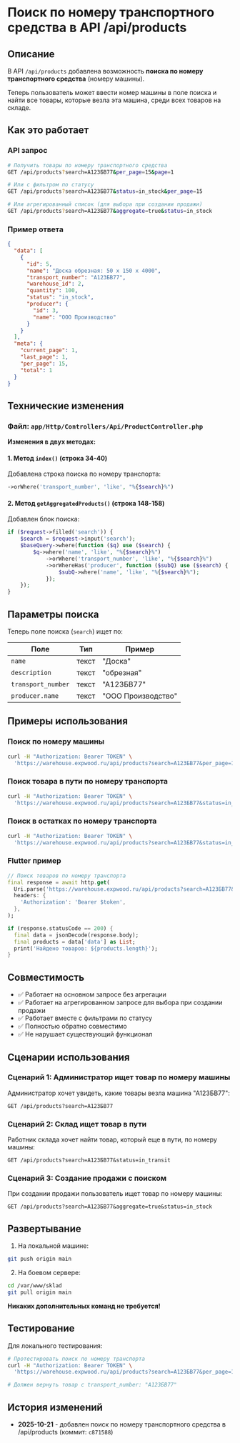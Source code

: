# Поиск по номеру транспортного средства в API /api/products

## Описание

В API `/api/products` добавлена возможность **поиска по номеру транспортного средства** (номеру машины).

Теперь пользователь может ввести номер машины в поле поиска и найти все товары, которые везла эта машина, среди всех товаров на складе.

## Как это работает

### API запрос

```bash
# Получить товары по номеру транспортного средства
GET /api/products?search=А123БВ77&per_page=15&page=1

# Или с фильтром по статусу
GET /api/products?search=А123БВ77&status=in_stock&per_page=15

# Или агрегированный список (для выбора при создании продажи)
GET /api/products?search=А123БВ77&aggregate=true&status=in_stock
```

### Пример ответа

```json
{
  "data": [
    {
      "id": 5,
      "name": "Доска обрезная: 50 x 150 x 4000",
      "transport_number": "А123БВ77",
      "warehouse_id": 2,
      "quantity": 100,
      "status": "in_stock",
      "producer": {
        "id": 3,
        "name": "ООО Производство"
      }
    }
  ],
  "meta": {
    "current_page": 1,
    "last_page": 1,
    "per_page": 15,
    "total": 1
  }
}
```

## Технические изменения

### Файл: `app/Http/Controllers/Api/ProductController.php`

**Изменения в двух методах:**

#### 1. Метод `index()` (строка 34-40)
Добавлена строка поиска по номеру транспорта:
```php
->orWhere('transport_number', 'like', "%{$search}%")
```

#### 2. Метод `getAggregatedProducts()` (строка 148-158)
Добавлен блок поиска:
```php
if ($request->filled('search')) {
    $search = $request->input('search');
    $baseQuery->where(function ($q) use ($search) {
        $q->where('name', 'like', "%{$search}%")
            ->orWhere('transport_number', 'like', "%{$search}%")
            ->orWhereHas('producer', function ($subQ) use ($search) {
                $subQ->where('name', 'like', "%{$search}%");
            });
    });
}
```

## Параметры поиска

Теперь поле поиска (`search`) ищет по:

| Поле | Тип | Пример |
|------|-----|--------|
| `name` | текст | "Доска" |
| `description` | текст | "обрезная" |
| `transport_number` | текст | "А123БВ77" |
| `producer.name` | текст | "ООО Производство" |

## Примеры использования

### Поиск по номеру машины
```bash
curl -H "Authorization: Bearer TOKEN" \
  'https://warehouse.expwood.ru/api/products?search=А123БВ77&per_page=15&page=1'
```

### Поиск товара в пути по номеру транспорта
```bash
curl -H "Authorization: Bearer TOKEN" \
  'https://warehouse.expwood.ru/api/products?search=А123БВ77&status=in_transit&per_page=15'
```

### Поиск в остатках по номеру транспорта
```bash
curl -H "Authorization: Bearer TOKEN" \
  'https://warehouse.expwood.ru/api/products?search=А123БВ77&status=in_stock&per_page=15'
```

### Flutter пример
```dart
// Поиск товаров по номеру транспорта
final response = await http.get(
  Uri.parse('https://warehouse.expwood.ru/api/products?search=А123БВ77&per_page=15'),
  headers: {
    'Authorization': 'Bearer $token',
  },
);

if (response.statusCode == 200) {
  final data = jsonDecode(response.body);
  final products = data['data'] as List;
  print('Найдено товаров: ${products.length}');
}
```

## Совместимость

- ✅ Работает на основном запросе без агрегации
- ✅ Работает на агрегированном запросе для выбора при создании продажи
- ✅ Работает вместе с фильтрами по статусу
- ✅ Полностью обратно совместимо
- ✅ Не нарушает существующий функционал

## Сценарии использования

### Сценарий 1: Администратор ищет товар по номеру машины
Администратор хочет увидеть, какие товары везла машина "А123БВ77":
```
GET /api/products?search=А123БВ77
```

### Сценарий 2: Склад ищет товар в пути
Работник склада хочет найти товар, который еще в пути, по номеру машины:
```
GET /api/products?search=А123БВ77&status=in_transit
```

### Сценарий 3: Создание продажи с поиском
При создании продажи пользователь ищет товар по номеру машины:
```
GET /api/products?search=А123БВ77&aggregate=true&status=in_stock
```

## Развертывание

1. На локальной машине:
```bash
git push origin main
```

2. На боевом сервере:
```bash
cd /var/www/sklad
git pull origin main
```

**Никаких дополнительных команд не требуется!**

## Тестирование

Для локального тестирования:

```bash
# Протестировать поиск по номеру транспорта
curl -H "Authorization: Bearer TOKEN" \
  'https://warehouse.expwood.ru/api/products?search=А123БВ77&per_page=15' | jq '.data[0]'

# Должен вернуть товар с transport_number: "А123БВ77"
```

## История изменений

- **2025-10-21** - добавлен поиск по номеру транспортного средства в /api/products (коммит: `c871588`)
